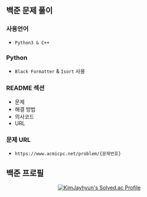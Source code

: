 ## 백준 문제 풀이
### 사용언어
- `Python3 & C++`

### Python
- `Black Formatter` & `Isort` 사용

### README 섹션
- 문제
- 해결 방법
- 의사코드
- URL

### 문제 URL
- `https://www.acmicpc.net/problem/{문제번호}`

## 백준 프로필

<div align="center">
  <a href="https://solved.ac/kimjayhyun/">
    <img src="http://mazassumnida.wtf/api/v2/generate_badge?boj=KimJayhyun" alt="KimJayhyun's Solved.ac Profile" />
  </a>
</div>